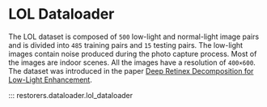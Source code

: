 # LOL Dataloader

The LOL dataset is composed of `500` low-light and normal-light image pairs and is divided into `485`
training pairs and `15` testing pairs. The low-light images contain noise produced during the photo
capture process. Most of the images are indoor scenes. All the images have a resolution of `400×600`.
The dataset was introduced in the paper
[Deep Retinex Decomposition for Low-Light Enhancement](https://arxiv.org/abs/1808.04560v1).

::: restorers.dataloader.lol_dataloader